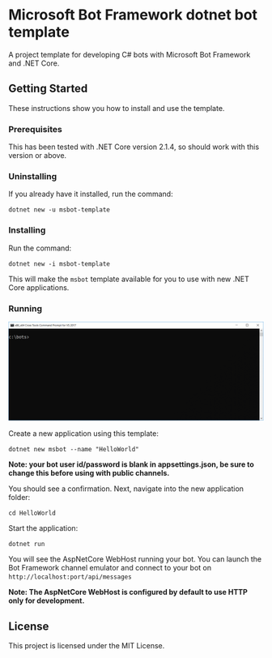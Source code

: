 # Microsoft Bot Framework dotnet bot template

A project template for developing C# bots with Microsoft Bot Framework and .NET Core.

## Getting Started

These instructions show you how to install and use the template.

### Prerequisites

This has been tested with .NET Core version 2.1.4, so should work with this version or above.

### Uninstalling

If you already have it installed, run the command:

```
dotnet new -u msbot-template
```

### Installing

Run the command:

```
dotnet new -i msbot-template
```

This will make the `msbot` template available for you to use with new .NET Core applications.

### Running

![demo](msbot-template-demo.gif "demo")

Create a new application using this template:

```
dotnet new msbot --name "HelloWorld"
```

**Note: your bot user id/password is blank in appsettings.json, be sure to change this before using with public channels.**

You should see a confirmation. Next, navigate into the new application folder:

```
cd HelloWorld
```

Start the application:

```
dotnet run
```

You will see the AspNetCore WebHost running your bot. You can launch the Bot Framework channel emulator and connect to your bot on ```http://localhost:port/api/messages```

**Note: The AspNetCore WebHost is configured by default to use HTTP only for development.**


## License

This project is licensed under the MIT License.
